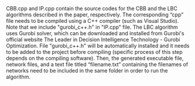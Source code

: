 CBB.cpp and IP.cpp contain the source codes for the CBB and the LBC algorithms described in the paper, respectively. The corresponding “cpp” file needs to be compiled using a C++ compiler (such as Visual Studio). Note that we include "gurobi_c++.h" in "IP.cpp" file. The LBC algorithm uses Gurobi solver, which can be downloaded and installed from Gurobi's official website The Leader in Decision Intelligence Technology - Gurobi Optimization. File "gurobi_c++.h" will be automatically installed and it needs to be added to the project before compiling (specific process of this step depends on the compiling software). Then, the generated executable file, network files, and a text file titled “filename.txt” containing the filenames of networks need to be included in the same folder in order to run the algorithm.
